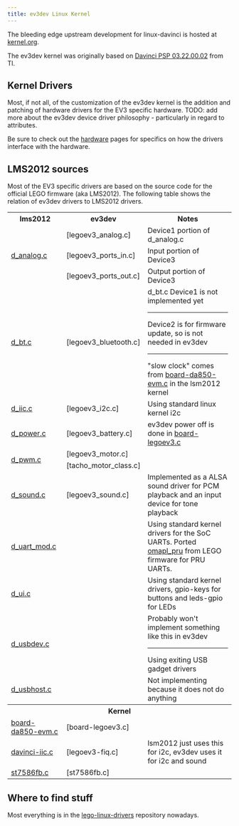 ```yaml
---
title: ev3dev Linux Kernel
---
```


The bleeding edge upstream development for linux-davinci is hosted at
[kernel.org][nsekhar].

The ev3dev kernel was originally based on [Davinci PSP 03.22.00.02] from TI.

[nsekhar]: https://git.kernel.org/cgit/linux/kernel/git/nsekhar/linux-davinci.git
[Davinci PSP 03.22.00.02]: http://processors.wiki.ti.com/index.php/DaVinci_PSP_03.22.00.02_Release_Notes

## Kernel Drivers

Most, if not all, of the customization of the ev3dev kernel is the addition and
patching of hardware drivers for the EV3 specific hardware. TODO: add more about
the ev3dev device driver philosophy - particularly in regard to attributes.

Be sure to check out the [hardware](index.html#hardware) pages for specifics on
how the drivers interface with the hardware.

## LMS2012 sources

Most of the EV3 specific drivers are based on the source code for the official
LEGO firmware (aka LMS2012). The following table shows the relation of ev3dev
drivers to LMS2012 drivers.

<table class="table table-striped table-bordered">
    <tr>
        <th>lms2012</th>
        <th>ev3dev</th>
        <th>Notes</th>
    </tr>
    <tr>
        <td rowspan="3"><a href="https://github.com/mindboards/ev3sources/blob/fea79c0e219cd5e43193ce2987b496e04758f3e2/lms2012/d_analog/Linuxmod_AM1808/d_analog.c">d_analog.c</a></td>
        <td markdown="span">[legoev3_analog.c]</td>
        <td>Device1 portion of d_analog.c</td>
    </tr>
    <tr>
        <td markdown="span">[legoev3_ports_in.c]</td>
        <td>Input portion of Device3</td>
    </tr>
    <tr>
        <td markdown="span">[legoev3_ports_out.c]</td>
        <td>Output portion of Device3</td>
    </tr>
    <tr>
        <td><a href="https://github.com/mindboards/ev3sources/blob/7357369b6ebae4ee62001f3964f0f5fd0cce3c32/lms2012/d_bt/Linuxmod_AM1808/d_bt.c">d_bt.c</a></td>
        <td markdown="span">[legoev3_bluetooth.c]</td>
        <td>
            d_bt.c Device1 is not implemented yet
            <hr>Device2 is for firmware update, so is not needed in ev3dev
            <hr>"slow clock" comes from <a href="https://github.com/mindboards/ev3sources/blob/7357369b6ebae4ee62001f3964f0f5fd0cce3c32/extra/linux-03.20.00.13/arch/arm/mach-davinci/board-da850-evm.c">board-da850-evm.c</a> in the lsm2012 kernel
        </td>
    </tr>
    <tr>
        <td><a href="https://github.com/mindboards/ev3sources/blob/7357369b6ebae4ee62001f3964f0f5fd0cce3c32/lms2012/d_iic/Linuxmod_AM1808/d_iic.c">d_iic.c</a></td>
        <td markdown="span">[legoev3_i2c.c]</td>
        <td>Using standard linux kernel i2c</td>
    </tr>
    <tr>
        <td><a href="https://github.com/mindboards/ev3sources/blob/7357369b6ebae4ee62001f3964f0f5fd0cce3c32/lms2012/d_power/Linuxmod_AM1808/d_power.c">d_power.c</a></td>
        <td markdown="span">[legoev3_battery.c]</td>
        <td>ev3dev power off is done in <a href="https://github.com/ev3dev/ev3dev-kernel/blob/master/arch/arm/mach-davinci/board-</td>legoev3.c">board-legoev3.c</a></td>
    </tr>
    <tr>
        <td rowspan="2"><a href="https://github.com/mindboards/ev3sources/blob/7357369b6ebae4ee62001f3964f0f5fd0cce3c32/lms2012/d_pwm/Linuxmod_AM1808/d_pwm.c">d_pwm.c</a></td>
        <td markdown="span">[legoev3_motor.c]</td>
        <td></td>
    </tr>
    <tr>
        <td markdown="span">[tacho_motor_class.c]</td>
        <td></td>
    </tr>
    <tr>
        <td><a href="https://github.com/mindboards/ev3sources/blob/7357369b6ebae4ee62001f3964f0f5fd0cce3c32/lms2012/d_sound/Linuxmod_AM1808/d_sound.c">d_sound.c</a></td>
        <td markdown="span">[legoev3_sound.c]</td>
        <td>Implemented as a ALSA sound driver for PCM playback and an input device for tone playback</td>
    </tr>
    <tr>
        <td><a href="https://github.com/mindboards/ev3sources/blob/7357369b6ebae4ee62001f3964f0f5fd0cce3c32/lms2012/d_uart/Linuxmod_AM1808/d_uart_mod.c">d_uart_mod.c</a></td>
        <td></td>
        <td>Using standard kernel drivers for the SoC UARTs. Ported <a href="https://github.com/mindboards/ev3dev-kernel/tree/master/drivers/tty/serial/omapl_pru">omapl_pru</a> from LEGO firmware for PRU UARTs.</td>
    </tr>
    <tr>
        <td><a href="https://github.com/mindboards/ev3sources/blob/7357369b6ebae4ee62001f3964f0f5fd0cce3c32/lms2012/d_ui/Linuxmod_AM1808/d_ui.c">d_ui.c</a></td>
        <td></td>
        <td>Using standard kernel drivers, gpio-keys for buttons and leds-gpio for LEDs</td>
    </tr>
    <tr>
        <td><a href="https://github.com/mindboards/ev3sources/blob/7357369b6ebae4ee62001f3964f0f5fd0cce3c32/lms2012/d_usbdev/Linuxmod_AM1808/d_usbdev.c">d_usbdev.c</a></td>
        <td></td>
        <td>Probably won't implement something like this in ev3dev<hr>Using exiting USB gadget drivers</td>
    </tr>
    <tr>
        <td><a href="https://github.com/mindboards/ev3sources/blob/7357369b6ebae4ee62001f3964f0f5fd0cce3c32/lms2012/d_usbhost/Linuxmod_AM1808/d_usbhost.c">d_usbhost.c</a></td>
        <td></td>
        <td>Not implementing because it does not do anything</td>
    </tr>
    <tr>
        <th colspan="3">Kernel</th>
    </tr>
    <tr>
        <td><a href="https://github.com/mindboards/ev3sources/blob/7357369b6ebae4ee62001f3964f0f5fd0cce3c32/extra/linux-03.20.00.13/arch/arm/mach-davinci/board-da850-evm.c">board-da850-evm.c</a></td>
        <td markdown="span">[board-legoev3.c]</td>
        <td></td>
    </tr>
    <tr>
        <td><a href="https://github.com/mindboards/ev3sources/blob/7357369b6ebae4ee62001f3964f0f5fd0cce3c32/extra/linux-03.20.00.13/arch/arm/mach-davinci/davinci-iic.c">davinci-iic.c</a></td>
        <td>[legoev3-fiq.c]</td>
        <td>lsm2012 just uses this for i2c, ev3dev uses it for i2c and sound</td>
    </tr>
    <tr>
        <td><a href="https://github.com/mindboards/ev3sources/blob/7357369b6ebae4ee62001f3964f0f5fd0cce3c32/extra/linux-03.20.00.13/drivers/video/st7586fb.c">st7586fb.c</a></td>
        <td markdown="span">[st7586fb.c]</td>
        <td></td>
    </tr>
</table>

## Where to find stuff

Most everything is in the [lego-linux-drivers] repository nowadays.

[legoev3_analog.c]: https://github.com/ev3dev/lego-linux-drivers/blob/master/ev3/legoev3_analog.c
[legoev3_ports_in.c]: https://github.com/ev3dev/lego-linux-drivers/blob/master/ev3/legoev3_ports_in.c
[legoev3_ports_out.c]: https://github.com/ev3dev/lego-linux-drivers/blob/master/ev3/legoev3_ports_out.c
[legoev3_bluetooth.c]: https://github.com/ev3dev/lego-linux-drivers/blob/master/ev3/legoev3_bluetooth.c
[legoev3_i2c.c]: https://github.com/ev3dev/lego-linux-drivers/blob/master/ev3/legoev3_i2c.c
[legoev3_battery.c]: https://github.com/ev3dev/lego-linux-drivers/blob/master/ev3/legoev3_battery.c
[legoev3_motor.c]: https://github.com/ev3dev/lego-linux-drivers/blob/master/ev3/legoev3_motor.c
[tacho_motor_class.c]: https://github.com/ev3dev/lego-linux-drivers/blob/master/motors/tacho_motor_class.c
[legoev3_sound.c]: https://github.com/ev3dev/lego-linux-drivers/blob/master/ev3/legoev3_sound.c
[board-legoev3.c]: https://github.com/ev3dev/ev3-kernel/blob/ev3dev-jessie/arch/arm/mach-davinci/board-legoev3.c
[legoev3-fiq.c]: https://github.com/ev3dev/ev3-kernel/blob/ev3dev-jessie/arch/arm/mach-davinci/legoev3-fiq.c
[st7586fb.c]: https://github.com/ev3dev/ev3-kernel/blob/ev3dev-jessie/drivers/video/st7586fb.c
[lego-linux-drivers]: https://github.com/ev3dev/lego-linux-drivers

